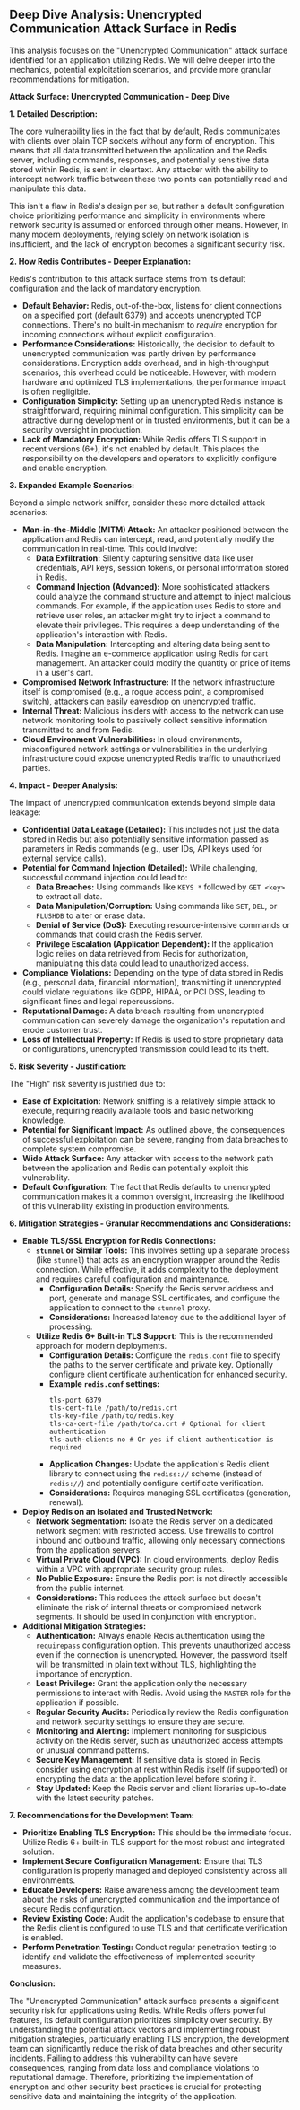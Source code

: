 ## Deep Dive Analysis: Unencrypted Communication Attack Surface in Redis

This analysis focuses on the "Unencrypted Communication" attack surface identified for an application utilizing Redis. We will delve deeper into the mechanics, potential exploitation scenarios, and provide more granular recommendations for mitigation.

**Attack Surface: Unencrypted Communication - Deep Dive**

**1. Detailed Description:**

The core vulnerability lies in the fact that by default, Redis communicates with clients over plain TCP sockets without any form of encryption. This means that all data transmitted between the application and the Redis server, including commands, responses, and potentially sensitive data stored within Redis, is sent in cleartext. Any attacker with the ability to intercept network traffic between these two points can potentially read and manipulate this data.

This isn't a flaw in Redis's design per se, but rather a default configuration choice prioritizing performance and simplicity in environments where network security is assumed or enforced through other means. However, in many modern deployments, relying solely on network isolation is insufficient, and the lack of encryption becomes a significant security risk.

**2. How Redis Contributes - Deeper Explanation:**

Redis's contribution to this attack surface stems from its default configuration and the lack of mandatory encryption.

* **Default Behavior:** Redis, out-of-the-box, listens for client connections on a specified port (default 6379) and accepts unencrypted TCP connections. There's no built-in mechanism to *require* encryption for incoming connections without explicit configuration.
* **Performance Considerations:** Historically, the decision to default to unencrypted communication was partly driven by performance considerations. Encryption adds overhead, and in high-throughput scenarios, this overhead could be noticeable. However, with modern hardware and optimized TLS implementations, the performance impact is often negligible.
* **Configuration Simplicity:**  Setting up an unencrypted Redis instance is straightforward, requiring minimal configuration. This simplicity can be attractive during development or in trusted environments, but it can be a security oversight in production.
* **Lack of Mandatory Encryption:**  While Redis offers TLS support in recent versions (6+), it's not enabled by default. This places the responsibility on the developers and operators to explicitly configure and enable encryption.

**3. Expanded Example Scenarios:**

Beyond a simple network sniffer, consider these more detailed attack scenarios:

* **Man-in-the-Middle (MITM) Attack:** An attacker positioned between the application and Redis can intercept, read, and potentially modify the communication in real-time. This could involve:
    * **Data Exfiltration:**  Silently capturing sensitive data like user credentials, API keys, session tokens, or personal information stored in Redis.
    * **Command Injection (Advanced):**  More sophisticated attackers could analyze the command structure and attempt to inject malicious commands. For example, if the application uses Redis to store and retrieve user roles, an attacker might try to inject a command to elevate their privileges. This requires a deep understanding of the application's interaction with Redis.
    * **Data Manipulation:**  Intercepting and altering data being sent to Redis. Imagine an e-commerce application using Redis for cart management. An attacker could modify the quantity or price of items in a user's cart.
* **Compromised Network Infrastructure:** If the network infrastructure itself is compromised (e.g., a rogue access point, a compromised switch), attackers can easily eavesdrop on unencrypted traffic.
* **Internal Threat:** Malicious insiders with access to the network can use network monitoring tools to passively collect sensitive information transmitted to and from Redis.
* **Cloud Environment Vulnerabilities:** In cloud environments, misconfigured network settings or vulnerabilities in the underlying infrastructure could expose unencrypted Redis traffic to unauthorized parties.

**4. Impact - Deeper Analysis:**

The impact of unencrypted communication extends beyond simple data leakage:

* **Confidential Data Leakage (Detailed):** This includes not just the data stored in Redis but also potentially sensitive information passed as parameters in Redis commands (e.g., user IDs, API keys used for external service calls).
* **Potential for Command Injection (Detailed):**  While challenging, successful command injection could lead to:
    * **Data Breaches:**  Using commands like `KEYS *` followed by `GET <key>` to extract all data.
    * **Data Manipulation/Corruption:**  Using commands like `SET`, `DEL`, or `FLUSHDB` to alter or erase data.
    * **Denial of Service (DoS):**  Executing resource-intensive commands or commands that could crash the Redis server.
    * **Privilege Escalation (Application Dependent):** If the application logic relies on data retrieved from Redis for authorization, manipulating this data could lead to unauthorized access.
* **Compliance Violations:** Depending on the type of data stored in Redis (e.g., personal data, financial information), transmitting it unencrypted could violate regulations like GDPR, HIPAA, or PCI DSS, leading to significant fines and legal repercussions.
* **Reputational Damage:** A data breach resulting from unencrypted communication can severely damage the organization's reputation and erode customer trust.
* **Loss of Intellectual Property:** If Redis is used to store proprietary data or configurations, unencrypted transmission could lead to its theft.

**5. Risk Severity - Justification:**

The "High" risk severity is justified due to:

* **Ease of Exploitation:** Network sniffing is a relatively simple attack to execute, requiring readily available tools and basic networking knowledge.
* **Potential for Significant Impact:** As outlined above, the consequences of successful exploitation can be severe, ranging from data breaches to complete system compromise.
* **Wide Attack Surface:** Any attacker with access to the network path between the application and Redis can potentially exploit this vulnerability.
* **Default Configuration:** The fact that Redis defaults to unencrypted communication makes it a common oversight, increasing the likelihood of this vulnerability existing in production environments.

**6. Mitigation Strategies - Granular Recommendations and Considerations:**

* **Enable TLS/SSL Encryption for Redis Connections:**
    * **`stunnel` or Similar Tools:** This involves setting up a separate process (like `stunnel`) that acts as an encryption wrapper around the Redis connection. While effective, it adds complexity to the deployment and requires careful configuration and maintenance.
        * **Configuration Details:**  Specify the Redis server address and port, generate and manage SSL certificates, and configure the application to connect to the `stunnel` proxy.
        * **Considerations:** Increased latency due to the additional layer of processing.
    * **Utilize Redis 6+ Built-in TLS Support:** This is the recommended approach for modern deployments.
        * **Configuration Details:**  Configure the `redis.conf` file to specify the paths to the server certificate and private key. Optionally configure client certificate authentication for enhanced security.
        * **Example `redis.conf` settings:**
            ```
            tls-port 6379
            tls-cert-file /path/to/redis.crt
            tls-key-file /path/to/redis.key
            tls-ca-cert-file /path/to/ca.crt # Optional for client authentication
            tls-auth-clients no # Or yes if client authentication is required
            ```
        * **Application Changes:**  Update the application's Redis client library to connect using the `rediss://` scheme (instead of `redis://`) and potentially configure certificate verification.
        * **Considerations:**  Requires managing SSL certificates (generation, renewal).
* **Deploy Redis on an Isolated and Trusted Network:**
    * **Network Segmentation:**  Isolate the Redis server on a dedicated network segment with restricted access. Use firewalls to control inbound and outbound traffic, allowing only necessary connections from the application servers.
    * **Virtual Private Cloud (VPC):** In cloud environments, deploy Redis within a VPC with appropriate security group rules.
    * **No Public Exposure:** Ensure the Redis port is not directly accessible from the public internet.
    * **Considerations:**  This reduces the attack surface but doesn't eliminate the risk of internal threats or compromised network segments. It should be used in conjunction with encryption.
* **Additional Mitigation Strategies:**
    * **Authentication:**  Always enable Redis authentication using the `requirepass` configuration option. This prevents unauthorized access even if the connection is unencrypted. However, the password itself will be transmitted in plain text without TLS, highlighting the importance of encryption.
    * **Least Privilege:**  Grant the application only the necessary permissions to interact with Redis. Avoid using the `MASTER` role for the application if possible.
    * **Regular Security Audits:**  Periodically review the Redis configuration and network security settings to ensure they are secure.
    * **Monitoring and Alerting:**  Implement monitoring for suspicious activity on the Redis server, such as unauthorized access attempts or unusual command patterns.
    * **Secure Key Management:**  If sensitive data is stored in Redis, consider using encryption at rest within Redis itself (if supported) or encrypting the data at the application level before storing it.
    * **Stay Updated:**  Keep the Redis server and client libraries up-to-date with the latest security patches.

**7. Recommendations for the Development Team:**

* **Prioritize Enabling TLS Encryption:**  This should be the immediate focus. Utilize Redis 6+ built-in TLS support for the most robust and integrated solution.
* **Implement Secure Configuration Management:**  Ensure that TLS configuration is properly managed and deployed consistently across all environments.
* **Educate Developers:**  Raise awareness among the development team about the risks of unencrypted communication and the importance of secure Redis configuration.
* **Review Existing Code:**  Audit the application's codebase to ensure that the Redis client is configured to use TLS and that certificate verification is enabled.
* **Perform Penetration Testing:**  Conduct regular penetration testing to identify and validate the effectiveness of implemented security measures.

**Conclusion:**

The "Unencrypted Communication" attack surface presents a significant security risk for applications using Redis. While Redis offers powerful features, its default configuration prioritizes simplicity over security. By understanding the potential attack vectors and implementing robust mitigation strategies, particularly enabling TLS encryption, the development team can significantly reduce the risk of data breaches and other security incidents. Failing to address this vulnerability can have severe consequences, ranging from data loss and compliance violations to reputational damage. Therefore, prioritizing the implementation of encryption and other security best practices is crucial for protecting sensitive data and maintaining the integrity of the application.
